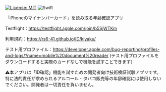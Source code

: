 [![License: MIT](https://img.shields.io/badge/License-MIT-yellow.svg)](https://opensource.org/licenses/MIT) ![Swift](https://custom-icon-badges.herokuapp.com/badge/Swift-F05138.svg?logo=Swift&logoColor=white)


「iPhoneのマイナンバーカード」を読み取る年齢確認アプリ

Testflight：https://testflight.apple.com/join/b5SjWTKm

利用規約：https://rs6-41.github.io/ID/kiyaku/

テスト用プロファイル：https://developer.apple.com/bug-reporting/profiles-and-logs/?name=mobile%20document%20reader
(テスト用プロファイルをダウンロードすると実際のカードなしで機能を試すことできます）

⚠️本アプリは「ID確認」機能を試すための開発者向け技術検証試験アプリです。特に法的責任が求められるアルコール・タバコ販売等の年齢確認には使用しないでください。開発者は一切責任を負いません。
